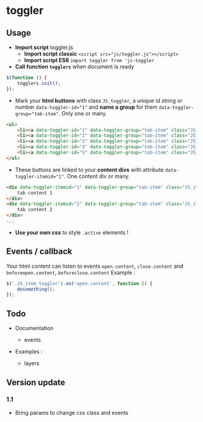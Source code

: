 # toggler

## Usage 

* **Import script** toggler.js
    * **Import script classic** `<script src="js/toggler.js"></script>`
    * **Import script ES6** `import toggler from 'js-toggler`
* **Call function `togglers`** when document is ready
```javascript
$(function () {
    togglers.init();
});
```
* Mark your **html buttons** with class `JS_toggler`, a unique id string or number `data-toggler-id="1"` and **name a group** for them `data-toggler-group="tab-item"`. Only one or many.
```html
<ul>
    <li><a data-toggler-id="1" data-toggler-group="tab-item" class="JS_toggler active">btn 1</a></li>
    <li><a data-toggler-id="2" data-toggler-group="tab-item" class="JS_toggler">btn 2</a></li>
    <li><a data-toggler-id="3" data-toggler-group="tab-item" class="JS_toggler">btn 3</a></li>
    <li><a data-toggler-id="4" data-toggler-group="tab-item" class="JS_toggler">btn 4</a></li>
    <li><a data-toggler-id="5" data-toggler-group="tab-item" class="JS_toggler">btn 5</a></li>
</ul>
```
* These buttons are linked to your **content divs** with attribute `data-toggler-itemid="1"`. One content div or many. 
```html
<div data-toggler-itemid="1" data-toggler-group="tab-item" class="JS_item_toggler active">
    tab content 1
</div>
<div data-toggler-itemid="2" data-toggler-group="tab-item" class="JS_item_toggler">
    tab content 2
</div>
...
```
* **Use your own css** to style `.active` elements !

## Events / callback
Your html content can listen to events `open.content`, `close.content` and `beforeopen.content`, `beforeclose.content`
Example : 
```javascript
$('.JS_item_toggler').on('open.content', function () {
    dosomething();
});
```
## Todo

* Documentation
  * events

* Examples :
  * layers

## Version update

### 1.1

* Bring params to change css class and events
